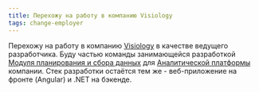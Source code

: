 ```yaml
---
title: Перехожу на работу в компанию Visiology
tags: change-employer
---
```


Перехожу на работу в компанию [Visiology](http://ru.visiology.su/) в качестве ведущего разработчика. Буду частью команды занимающейся разработкой [Mодуля планирования и сбора данных](http://ru.visiology.su/platforma/data-collection/) для [Аналитической платформы](http://ru.visiology.su/platforma/) компании. Стек разработки остаётся тем же - веб-приложение на фронте (Angular) и .NET на бэкенде.
